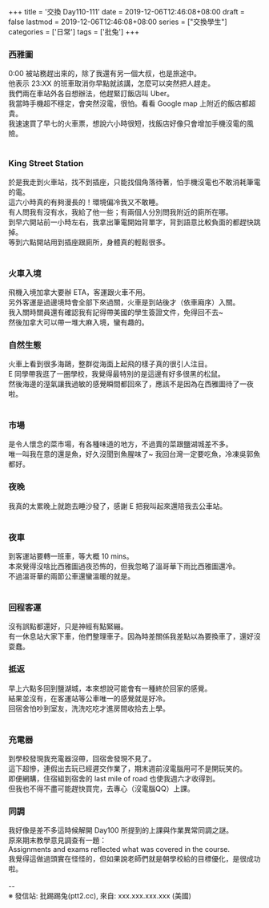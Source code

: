 +++
title = '交換 Day110-111'
date = 2019-12-06T12:46:08+08:00
draft = false
lastmod = 2019-12-06T12:46:08+08:00
series = ["交換學生"]
categories = ['日常']
tags = ['批兔']
+++
### 西雅圖 
0:00 被站務趕出來的，除了我還有另一個大叔，也是旅途中。<br>
他表示 23:XX 的班車取消你早點就該講，怎麼可以突然把人趕走。<br>
我們兩在車站外各自想辦法，他趕緊訂飯店叫 Uber。<br>
我當時手機超不穩定，會突然沒電，很怕。看看 Google map 上附近的飯店都超貴。<br>
我速速買了早七的火車票，想說六小時很短，找飯店好像只會增加手機沒電的風險。<br>
<br>
### King Street Station 
於是我走到火車站，找不到插座，只能找個角落待著，怕手機沒電也不敢消耗筆電的電。<br>
這六小時真的有夠漫長的！環境偏冷我又不敢睡。<br>
有人問我有沒有水，我給了他一些；有兩個人分別問我附近的廁所在哪。<br>
到早六開站前一小時左右，我拿出筆電開始背單字，背到語意比較負面的都趕快跳掉。<br>
等到六點開站用到插座跟廁所，身體真的輕鬆很多。<br>
<br>
### 火車入境 
飛機入境加拿大要辦 ETA，客運跟火車不用。<br>
另外客運是過邊境時會全部下來過關，火車是到站後才（依車廂序）入關。<br>
我入關時關員還有確認我有記得帶美國的學生簽證文件，免得回不去~<br>
然後加拿大可以帶一堆大麻入境，蠻有趣的。<br>

### 自然生態 
火車上看到很多海鷗，整群從海面上起飛的樣子真的很引人注目。<br>
E 同學帶我逛了一圈學校，我覺得最特別的是這邊有好多很黑的松鼠。<br>
然後海邊的溼氣讓我過敏的感覺瞬間都回來了，應該不是因為在西雅圖待了一夜啦。<br>
<br>
### 市場 
是令人懷念的菜市場，有各種味道的地方，不過賣的菜跟鹽湖城差不多。<br>
唯一叫我在意的還是魚，好久沒聞到魚腥味了~ 我回台灣一定要吃魚，冷凍吳郭魚都好。<br>

### 夜晚 
我真的太累晚上就跑去睡沙發了，感謝 E 把我叫起來還陪我去公車站。<br>
<br>
### 夜車 
到客運站要轉一班車，等大概 10 mins。<br>
本來覺得沒啥比西雅圖過夜恐怖的，但我忽略了溫哥華下雨比西雅圖還冷。<br>
不過溫哥華的兩節公車還蠻溫暖的就是。<br>
<br>
### 回程客運 
沒有誤點都還好，只是神經有點緊繃。<br>
有一休息站大家下車，他們整理車子。因為時差關係我差點以為要換車了，還好沒耍蠢。<br>

### 抵返 
早上六點多回到鹽湖城，本來想說可能會有一種終於回家的感覺。<br>
結果並沒有，在客運站等公車唯一的感覺就是好冷。<br>
回宿舍怕吵到室友，洗洗吃吃才進房間收拾去上學。<br>
<br>
### 充電器 
到學校發現我充電器沒帶，回宿舍發現不見了。<br>
這下超慘，連假出去玩已經遲交作業了，期末週前沒電腦用可不是開玩笑的。<br>
即便網購，住宿組到宿舍的 last mile of road 也使我週六才收得到。<br>
但我也不得不盡可能趕快買完，去專心（沒電腦QQ）上課。<br>

### 同調 
我好像是差不多這時候解開 Day100 所提到的上課與作業異常同調之謎。<br>
原來期末教學意見調查有一題：<br>
Assignments and exams reflected what was covered in the course.<br>
我覺得這做過頭實在怪怪的，但如果說老師們就是朝學校給的目標優化，是很成功啦。<br>
<br>
--<br>
※ 發信站: 批踢踢兔(ptt2.cc), 來自: xxx.xxx.xxx.xxx (美國)<br>

